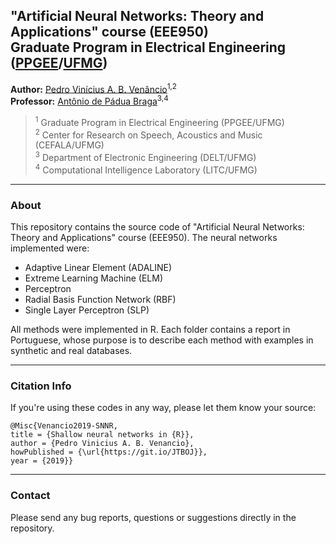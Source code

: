 ## "Artificial Neural Networks: Theory and Applications" course (EEE950)<br /> Graduate Program in Electrical Engineering ([PPGEE](https://www.ppgee.ufmg.br/indexi.php)/[UFMG](https://ufmg.br/international-visitors))

**Author:** [Pedro Vinícius A. B. Venâncio](https://www.linkedin.com/in/pedbrgs/)<sup>1,2</sup><br />
**Professor:** [Antônio de Pádua Braga](http://www.cpdee.ufmg.br/~apbraga/index.html)<sup>3,4</sup><br />
> <sup>1</sup> Graduate Program in Electrical Engineering (PPGEE/UFMG)<br />
> <sup>2</sup> Center for Research on Speech, Acoustics and Music (CEFALA/UFMG)<br />
> <sup>3</sup> Department of Electronic Engineering (DELT/UFMG)<br />
> <sup>4</sup> Computational Intelligence Laboratory (LITC/UFMG)

***

### About

This repository contains the source code of "Artificial Neural Networks: Theory and Applications" course (EEE950). The neural networks implemented were:

- Adaptive Linear Element (ADALINE)
- Extreme Learning Machine (ELM)
- Perceptron
- Radial Basis Function Network (RBF)
- Single Layer Perceptron (SLP)

All methods were implemented in R. Each folder contains a report in Portuguese, whose purpose is to describe each method with examples in synthetic and real databases.
***

### Citation Info

If you're using these codes in any way, please let them know your source:

```
@Misc{Venancio2019-SNNR,
title = {Shallow neural networks in {R}},
author = {Pedro Vinicius A. B. Venancio},
howPublished = {\url{https://git.io/JTBOJ}},
year = {2019}}
```

***

### Contact
Please send any bug reports, questions or suggestions directly in the repository.
